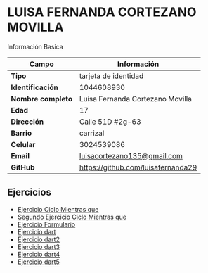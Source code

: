 # LUISA FERNANDA CORTEZANO MOVILLA 
Información Basica

| Campo | Información |
| --- | --- |
| **Tipo** | tarjeta de identidad |
| **Identificación** | 1044608930 |
| **Nombre completo** | Luisa Fernanda Cortezano Movilla |
| **Edad** | 17 |
| **Dirección** | Calle 51D #2g-63|
| **Barrio** | carrizal  |
| **Celular** | 3024539086|
| **Email** | luisacortezano135@gmail.com |
| **GitHub** | https://github.com/luisafernanda29|

## Ejercicios
- [Ejercicio Ciclo Mientras que](ejercicio.md)
- [Segundo Ejercicio Ciclo Mientras que](ejercicio2.md)
- [Ejercicio Formulario](ejercicio3.md)
- [Ejercicio dart](ejercicio4.md)
- [Ejercicio dart2](ejercicio5.md)
- [Ejercicio dart3](ejercicio6.md)
- [Ejercicio dart4](ejercicio7.md)
- [Ejercicio dart5](ejercicio8.md)